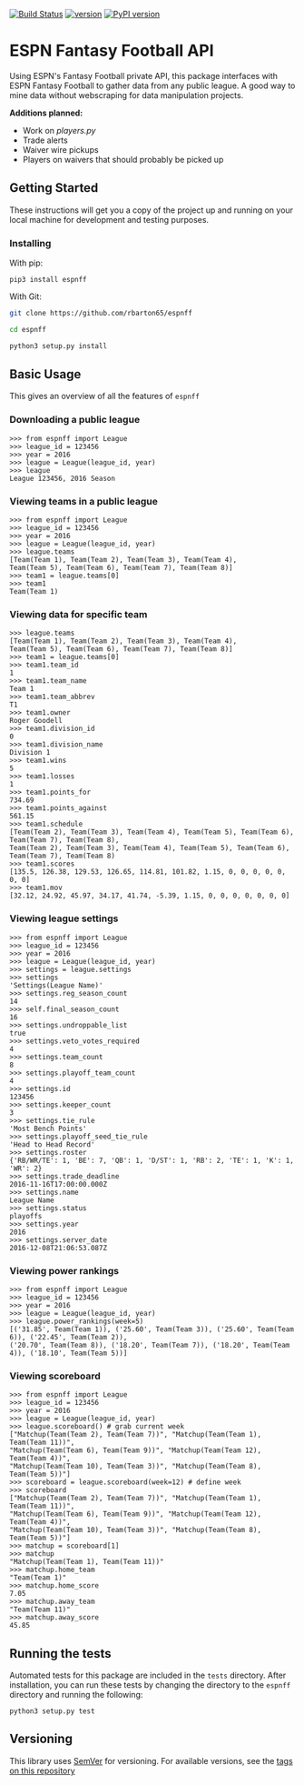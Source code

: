 [![Build Status](https://travis-ci.org/rbarton65/espnff.svg?branch=master)](https://travis-ci.org/rbarton65/espnff) [![version](https://img.shields.io/badge/version-1.3.1-blue.svg)](https://github.com/rbarton65/espnff/blob/master/CHANGELOG.md) [![PyPI version](https://badge.fury.io/py/espnff.svg)](https://badge.fury.io/py/espnff)

# ESPN Fantasy Football API

Using ESPN's Fantasy Football private API, this package interfaces with 
ESPN Fantasy Football to gather data from any public league. A good way to mine data
without webscraping for data manipulation projects.

**Additions planned:**

- Work on *players.py*
- Trade alerts
- Waiver wire pickups
- Players on waivers that should probably be picked up

## Getting Started

These instructions will get you a copy of the project up and running 
on your local machine for development and testing purposes.

### Installing
With pip:

```python3
pip3 install espnff
```

With Git:

```bash
git clone https://github.com/rbarton65/espnff

cd espnff

python3 setup.py install
```


## Basic Usage

This gives an overview of all the features of `espnff`

### Downloading a public league

```python3
>>> from espnff import League
>>> league_id = 123456
>>> year = 2016
>>> league = League(league_id, year)
>>> league
League 123456, 2016 Season
```

### Viewing teams in a public league

```python3
>>> from espnff import League
>>> league_id = 123456
>>> year = 2016
>>> league = League(league_id, year)
>>> league.teams
[Team(Team 1), Team(Team 2), Team(Team 3), Team(Team 4),
Team(Team 5), Team(Team 6), Team(Team 7), Team(Team 8)]
>>> team1 = league.teams[0]
>>> team1
Team(Team 1)
```

### Viewing data for specific team

```python3
>>> league.teams
[Team(Team 1), Team(Team 2), Team(Team 3), Team(Team 4),
Team(Team 5), Team(Team 6), Team(Team 7), Team(Team 8)]
>>> team1 = league.teams[0]
>>> team1.team_id
1
>>> team1.team_name
Team 1
>>> team1.team_abbrev
T1
>>> team1.owner
Roger Goodell
>>> team1.division_id
0
>>> team1.division_name
Division 1
>>> team1.wins
5
>>> team1.losses
1
>>> team1.points_for
734.69
>>> team1.points_against
561.15
>>> team1.schedule
[Team(Team 2), Team(Team 3), Team(Team 4), Team(Team 5), Team(Team 6), Team(Team 7), Team(Team 8),
Team(Team 2), Team(Team 3), Team(Team 4), Team(Team 5), Team(Team 6), Team(Team 7), Team(Team 8)
>>> team1.scores
[135.5, 126.38, 129.53, 126.65, 114.81, 101.82, 1.15, 0, 0, 0, 0, 0, 0, 0]
>>> team1.mov
[32.12, 24.92, 45.97, 34.17, 41.74, -5.39, 1.15, 0, 0, 0, 0, 0, 0, 0]
```

### Viewing league settings

```python3
>>> from espnff import League
>>> league_id = 123456
>>> year = 2016
>>> league = League(league_id, year)
>>> settings = league.settings
>>> settings
'Settings(League Name)'
>>> settings.reg_season_count
14
>>> self.final_season_count
16
>>> settings.undroppable_list
true
>>> settings.veto_votes_required
4
>>> settings.team_count
8
>>> settings.playoff_team_count
4
>>> settings.id
123456
>>> settings.keeper_count
3
>>> settings.tie_rule
'Most Bench Points'
>>> settings.playoff_seed_tie_rule
'Head to Head Record'
>>> settings.roster
{'RB/WR/TE': 1, 'BE': 7, 'QB': 1, 'D/ST': 1, 'RB': 2, 'TE': 1, 'K': 1, 'WR': 2}
>>> settings.trade_deadline
2016-11-16T17:00:00.000Z
>>> settings.name
League Name
>>> settings.status
playoffs
>>> settings.year
2016
>>> settings.server_date
2016-12-08T21:06:53.087Z
```

### Viewing power rankings

```python3
>>> from espnff import League
>>> league_id = 123456
>>> year = 2016
>>> league = League(league_id, year)
>>> league.power_rankings(week=5)
[('31.85', Team(Team 1)), ('25.60', Team(Team 3)), ('25.60', Team(Team 6)), ('22.45', Team(Team 2)),
('20.70', Team(Team 8)), ('18.20', Team(Team 7)), ('18.20', Team(Team 4)), ('18.10', Team(Team 5))]
```

### Viewing scoreboard

```python3
>>> from espnff import League
>>> league_id = 123456
>>> year = 2016
>>> league = League(league_id, year)
>>> league.scoreboard() # grab current week
["Matchup(Team(Team 2), Team(Team 7))", "Matchup(Team(Team 1), Team(Team 11))",
"Matchup(Team(Team 6), Team(Team 9))", "Matchup(Team(Team 12), Team(Team 4))",
"Matchup(Team(Team 10), Team(Team 3))", "Matchup(Team(Team 8), Team(Team 5))"]
>>> scoreboard = league.scoreboard(week=12) # define week
>>> scoreboard
["Matchup(Team(Team 2), Team(Team 7))", "Matchup(Team(Team 1), Team(Team 11))",
"Matchup(Team(Team 6), Team(Team 9))", "Matchup(Team(Team 12), Team(Team 4))",
"Matchup(Team(Team 10), Team(Team 3))", "Matchup(Team(Team 8), Team(Team 5))"]
>>> matchup = scoreboard[1]
>>> matchup
"Matchup(Team(Team 1), Team(Team 11))"
>>> matchup.home_team
"Team(Team 1)"
>>> matchup.home_score
7.05
>>> matchup.away_team
"Team(Team 11)"
>>> matchup.away_score
45.85
```

## Running the tests

Automated tests for this package are included in the `tests` directory. After installation,
you can run these tests by changing the directory to the `espnff` directory and running the following:

```python3
python3 setup.py test
```

## Versioning

This library uses [SemVer](http://semver.org/) for versioning. For available versions, see the
[tags on this repository](https://github.com/rbarton65/espnff/tags)
